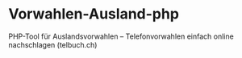 # Vorwahlen-Ausland-php
PHP-Tool für Auslandsvorwahlen – Telefonvorwahlen einfach online nachschlagen (telbuch.ch)
